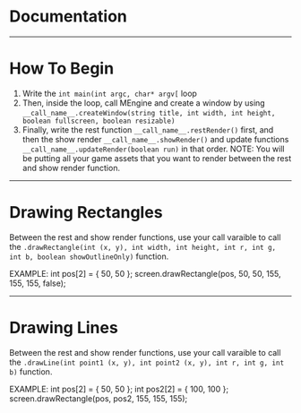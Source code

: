 # Documentation
______________________________________________
# How To Begin
1. Write the `int main(int argc, char* argv[` loop
2. Then, inside the loop, call MEngine and create a window by using `__call_name__.createWindow(string title, int width, int height, boolean fullscreen, boolean resizable)`
3. Finally, write the rest function `__call_name__.restRender()` first, and then the show render `__call_name__.showRender()` and update functions `__call_name__.updateRender(boolean run)` in that order. NOTE: You will be putting all your game assets that you want to render between the rest and show render function.
______________________________________________
# Drawing Rectangles
Between the rest and show render functions, use your call varaible to call the `.drawRectangle(int (x, y), int width, int height, int r, int g, int b, boolean showOutlineOnly)` function.

EXAMPLE:
int pos[2] = { 50, 50 };
screen.drawRectangle(pos, 50, 50, 155, 155, 155, false);
______________________________________________
# Drawing Lines
Between the rest and show render functions, use your call varaible to call the `.drawLine(int point1 (x, y), int point2 (x, y), int r, int g, int b)` function.

EXAMPLE:
int pos[2] = { 50, 50 };
int pos2[2] = { 100, 100 };
screen.drawRectangle(pos, pos2, 155, 155, 155);
